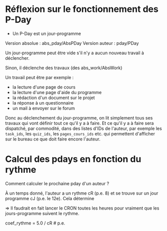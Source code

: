 # Réflexion sur le fonctionnement des P-Day

- Un P-Day est un jour-programme

Version absolue : abs_pday/AbsPDay
Version auteur  : pday/PDay

Un jour-programme peut être vide s'il n'y a aucun nouveau travail à déclencher.

Sinon, il déclenche des travaux (des abs_work/AbsWork)

Un travail peut être par exemple :
  - la lecture d'une page de cours
  - la lecture d'une page d'aide du programme
  - la rédaction d'un document sur le projet
  - la réponse à un questionnaire
  - un mail à envoyer sur le forum


Donc au déclenchement du jour-programme, on lit simplement tous ses travaux qui vont définir tout ce qu'il y a à faire. Et ce qu'il y a à faire sera dispatché, par commodité, dans des listes d'IDs de l'auteur, par exemple les `task_ids`, les `quiz_ids`, les `pages_cours_ids` etc. qui permettent d'afficher sur le bureau ce que doit faire encore l'auteur.


# Calcul des pdays en fonction du rythme

Comment calculer le prochaine pday d'un auteur ?

À un temps donné, l'auteur a un rythme cR (p.e. 8) et se trouve sur un jour programme cJ (p.e. le 12e). Cela détermine

=> Il faudrait en fait lancer le CRON toutes les heures pour vraiment que les jours-programme suivent le rythme.

coef_rythme = 5.0 / cR # p.e. 

